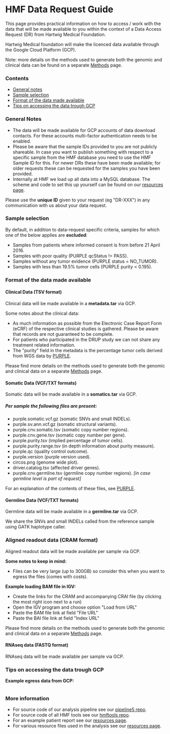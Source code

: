 
HMF Data Request Guide
===== 

This page provides practical information on how to access / work with the data that will be made available to you within the context of a Data Access Request (DR) from Hartwig Medical Foundation. 

Hartwig Medical foundation will make the licenced data available through the Google Cloud Platform (GCP). 

Note: more details on the methods used to generate both the genomic and clinical data can be found on a separate [Methods](./README_METHODS.md) page.


### Contents

* [General notes](#general-notes)
* [Sample selection](#sample-selection)
* [Format of the data made available](#format-of-the-data-made-available)
* [Tips on accessing the data trough GCP](#tips-on-accessing-the-data-trough-GCP)


### General Notes

 - The data will be made available for GCP accounts of data download contacts. For these accounts multi-factor authentication needs to be enabled.
 - Please be aware that the sample IDs provided to you are not publicly shareable. In case you want to publish something with respect to a specific sample from the HMF database you need to use the HMF Sample ID for this. For newer DRs these have been made available; for older requests these can be requested for the samples you have been provided. 
 - Internally at HMF we load up all data into a MySQL database. The scheme and code to set this up yourself can be found on our [resources page](https://resources.hartwigmedicalfoundation.nl/).
 
Please use the **unique ID** given to your request (eg "DR-XXX") in any communication with us about your data request.


### Sample selection

By default, in addition to data-request specific criteria, samples for which one of the below applies are **excluded**:

- Samples from patients where informed consent is from before 21 April 2016.
- Samples with poor quality (PURPLE qcStatus != PASS).
- Samples without any tumor evidence (PURPLE status = NO_TUMOR).
- Samples with less than 19.5% tumor cells (PURPLE purity < 0.195).



### Format of the data made available

#### Clinical Data (TSV format)

Clinical data will be made available in a **metadata.tar** via GCP.

Some notes about the clinical data:
- As much information as possible from the Electronic Case Report Form (eCRF) of the respective clinical studies is gathered. Please be aware that records are not guaranteed to be complete.
- For patients who participated in the DRUP study we can not share any treatment related information.
- The "purity" field in the metadata is the percentage tumor cells derived from WGS data by [PURPLE](https://github.com/hartwigmedical/hmftools/tree/master/purity-ploidy-estimator).

Please find more details on the methods used to generate both the genomic and clinical data on a separate [Methods](./README_METHODS.md) page.

#### Somatic Data (VCF/TXT formats)

Somatic data will be made available in a **somatics.tar** via GCP.

##### Per sample the following files are present:
- purple.somatic.vcf.gz (somatic SNVs and small INDELs).
- purple.sv.ann.vcf.gz (somatic structural variants).
- purple.cnv.somatic.tsv (somatic copy number regions).
- purple.cnv.gene.tsv (somatic copy number per gene).
- purple.purity.tsv (implied percentage of tumor cells).
- purple.purity.range.tsv (in depth information about purity measure).
- purple.qc (quality control outcome).
- purple.version (purple version used).
- circos.png (genome wide plot).
- driver.catalog.tsv (affected driver genes).
- purple.cnv.germline.tsv (germline copy number regions). *[in case germline level is part of request]*

For an explanation of the contents of these files, see [PURPLE](https://github.com/hartwigmedical/hmftools/tree/master/purity-ploidy-estimator).  

#### Germline Data (VCF/TXT formats)

Germline data will be made available in a **germline.tar** via GCP.

We share the SNVs and small INDELs called from the reference sample using GATK haplotype caller.

### Aligned readout data (CRAM format)

Aligned readout data will be made available per sample via GCP.

**Some notes to keep in mind:**
- Files can be very large (up to 300GB) so consider this when you want to egress the files (comes with costs).

**Example loading BAM file in IGV:**
- Create the links for the CRAM and accompanying CRAI file (by clicking the most right icon next to a run)
- Open the IGV program and choose option "Load from URL"
- Paste the BAM file link at field "File URL"
- Paste the BAI file link at field "Index URL"

Please find more details on the methods used to generate both the genomic and clinical data on a separate [Methods](./README_METHODS.md) page.

#### RNAseq data (FASTQ format)

RNAseq data will be made available per sample via GCP.


### Tips on accessing the data trough GCP


**Example egress data from GCP:**
```sh

```

### More information
- For source code of our analysis pipeline see our [pipeline5 repo](https://github.com/hartwigmedical/pipeline5).
- For source code of all HMF tools see our [hmftools repo](https://github.com/hartwigmedical/hmftools).
- For an example patient report see our [resources page](https://resources.hartwigmedicalfoundation.nl/).
- For various resource files used in the analysis see our [resources page](https://resources.hartwigmedicalfoundation.nl/).
